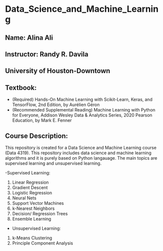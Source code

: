 # Data_Science_and_Machine_Learning

## Name: Alina Ali

## Instructor: Randy R. Davila

## University of Houston-Downtown

## Textbook:

- (Required) Hands-On Machine Learning with Scikit-Learn, Keras, and TensorFlow, 2nd Edition, by Aurélien Géron
- (Recommended Supplemental Reading) Machine Learning with Python for Everyone, Addison Wesley Data & Analytics Series, 2020 Pearson Education, by Mark E. Fenner


## Course Description:

This repository is created for a Data Science and Machine Learning course (Data 4319). This repository includes data science and machine learning algorithms and it is purely based on Python langauage. The main topics are supervised learning and unsupervised learning. 



-Supervised Learning:

 1. Linear Regression
 2. Gradient Descent
 3. Logistic Regression
 4. Neural Nets
 5. Support Vector Machines
 6. k-Nearest Neighbors
 7. Decision/ Regression Trees
 8. Ensemble Learning

- Unsupervised Learning:

 1. k-Means Clustering
 2. Principle Component Analysis
